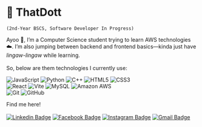 # 🤹 ThatDott

`(2nd-Year BSCS, Software Developer In Progress)`

Ayoo 🤙, I’m a Computer Science student trying to learn AWS technologies ☁️. I’m also jumping between backend and frontend basics—kinda just have <i>lingaw-lingaw</i> while learning.
<br><br>
So, below are them technologies I currently use:

![JavaScript](https://img.shields.io/badge/-JavaScript-black?style=flat-square&logo=javascript)
![Python](https://img.shields.io/badge/-Python-black?style=flat-square&logo=Python)
![C++](https://img.shields.io/badge/-C++-00599C?style=flat-square&logo=c)
![HTML5](https://img.shields.io/badge/-HTML5-E34F26?style=flat-square&logo=html5&logoColor=white)
![CSS3](https://img.shields.io/badge/-CSS3-1572B6?style=flat-square&logo=css3)
<br>
![React](https://img.shields.io/badge/-React-black?style=flat-square&logo=react)
![Vite](https://img.shields.io/badge/-Vite-black?style=flat-square&logo=vite)
![MySQL](https://img.shields.io/badge/-MySQL-black?style=flat-square&logo=mysql)
![Amazon AWS](https://img.shields.io/badge/Amazon%20AWS-232F3E?style=flat-square&logo=amazon-aws)
<br>
![Git](https://img.shields.io/badge/-Git-black?style=flat-square&logo=git)
![GitHub](https://img.shields.io/badge/-GitHub-181717?style=flat-square&logo=github)

Find me here!
<br><br>
[![Linkedin Badge](https://img.shields.io/badge/-justinveloso-blue?style=flat-square&logo=Linkedin&logoColor=white&link=https://www.linkedin.com/in/justin-veloso-21395b27b/)](https://www.linkedin.com/in/justin-veloso-21395b27b/)
[![Facebook Badge](https://img.shields.io/badge/-justinveloso-darkblue?style=flat-square&logo=facebook&logoColor=white&link=https://facebook.com/thatdot44/)](https://facebook.com/thatdot44/)
[![Instagram Badge](https://img.shields.io/badge/-dotveloso-purple?style=flat-square&logo=instagram&logoColor=white&link=https://instagram.com/kanna6501/)](https://instagram.com/dotveloso)
[![Gmail Badge](https://img.shields.io/badge/-justinsanveloso@gmail.com-c14438?style=flat-square&logo=Gmail&logoColor=white&link=mailto:justinsanveloso@gmail.com)](mailto:justinsanveloso@gmail.com)

